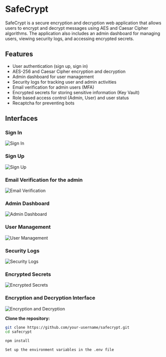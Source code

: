 # SafeCrypt

SafeCrypt is a secure encryption and decryption web application that allows users to encrypt and decrypt messages using AES and Caesar Cipher algorithms. The application also includes an admin dashboard for managing users, viewing security logs, and accessing encrypted secrets.

## Features

- User authentication (sign up, sign in)
- AES-256 and Caesar Cipher encryption and decryption
- Admin dashboard for user management
- Security logs for tracking user and admin activities
- Email verification for admin users (MFA)
- Encrypted secrets for storing sensitive information (Key Vault)
- Role based access control (Admin, User) and user status
- Recaptcha for preventing bots 

## Interfaces

### Sign In 
![Sign In](Photos/SignIn.png)

### Sign Up
![Sign Up](Photos/SignUp.png)

### Email Verification for the admin 
![Email Verification](Photos/MFAadmin.png)

### Admin Dashboard
![Admin Dashboard](Photos/AdminDashboard.png)

### User Management
![User Management](Photos/UserManagement.png)

### Security Logs
![Security Logs](Photos/SecurityLogs.png)

### Encrypted Secrets
![Encrypted Secrets](Photos/KeyVault.png)

### Encryption and Decryption Interface
![Encryption and Decryption](Photos/EncryptionInterface.png)


**Clone the repository:**

```sh
git clone https://github.com/your-username/safecrypt.git
cd safecrypt

npm install

Set up the environment variables in the .env file


